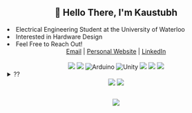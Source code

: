 <h2 align="center"> 👋 Hello There, I'm Kaustubh </h2>

<li>Electrical Engineering Student at the University of Waterloo</li>
<li>Interested in Hardware Design</li>
<li>Feel Free to Reach Out!</li>

<div align="center">
  <a href="mailto:kaustubhdoval@gmail.com">Email</a> |
  <a href="https://kaustubhdoval.github.io">Personal Website</a> |
  <a href="https://www.linkedin.com/in/kaustubhdoval/">LinkedIn</a>
</div>

<br>

<div align="center">
  <img src="https://img.shields.io/badge/c++%20-%2300599C.svg?&style=for-the-badge&logo=c%2B%2B&ogoColor=white"/> 
  <img src="https://img.shields.io/badge/python%20-%2314354C.svg?&style=for-the-badge&logo=python&logoColor=white"/>  
  <img alt="Arduino" src="https://img.shields.io/badge/-Arduino-00979D?style=for-the-badge&logo=Arduino&logoColor=white"/>
  <img alt="Unity" src="https://img.shields.io/badge/Altium-%23000000.svg?style=for-the-badge&logo=altium-designer&logoColor=white"/> 
  <img src="https://img.shields.io/badge/JavaScript%20-%23ffff00.svg?&style=for-the-badge&logo=javascript&logoColor=black"/>
  <img src="https://img.shields.io/badge/html5%20-%23E34F26.svg?&style=for-the-badge&logo=html5&logoColor=white"/> 
  <img src="https://img.shields.io/badge/css3%20-%231572B6.svg?&style=for-the-badge&logo=css3&logoColor=white"/>
</div>

<details>
<summary> ?? </summary>
  <img src='https://github.com/SKAI-24/SKAI-24/blob/main/yes.gif' align='center'>
</details>

<div align="center">
  <img align="center" src='https://github-readme-stats.vercel.app/api?username=kaustubhdoval&show_icons=true&theme=gotham&count_private=true&line_height=40'  align="left" />
  <img align="center" src='https://github-readme-stats.vercel.app/api/top-langs/?username=kaustubhdoval&langs_count=5&theme=gotham' />
</div>

<br>

<p align="center">
<img src="https://badges.pufler.dev/visits/SKAI-24/SKAI-24?color=black&logo=github" />
</p>
<!---
SKAI-24/SKAI-24 is a ✨ special ✨ repository because its `README.md` (this file) appears on your GitHub profile.
You can click the Preview link to take a look at your changes.
--->
